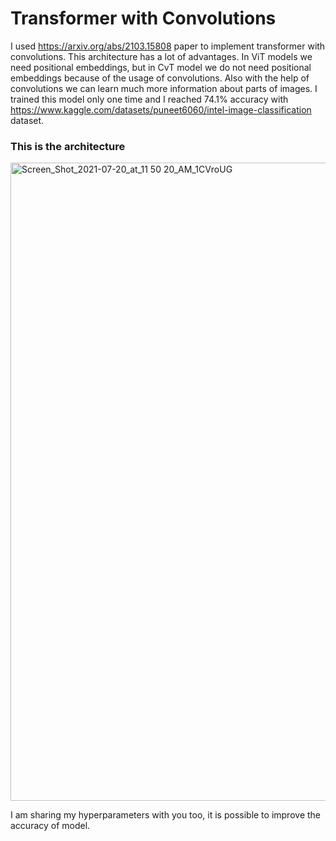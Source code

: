 # Transformer with Convolutions

I used https://arxiv.org/abs/2103.15808 paper to implement transformer with convolutions. This architecture has a lot of advantages. In ViT models we need positional embeddings, but in CvT model we do not need positional embeddings because of the usage of convolutions. Also with the help of convolutions we can learn much more information about parts of images. I trained this model only one time and I reached 74.1% accuracy with https://www.kaggle.com/datasets/puneet6060/intel-image-classification dataset. 

### This is the architecture

<img width="1021" alt="Screen_Shot_2021-07-20_at_11 50 20_AM_1CVroUG" src="https://github.com/javidanaslanli/CvT---Transformers-with-convolutions-from-scratch/assets/145380543/e4604757-159b-47b1-9832-67456a817c0e">


I am sharing my hyperparameters with you too, it is possible to improve the accuracy of model.

